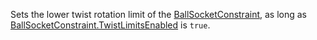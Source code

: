 Sets the lower twist rotation limit of the [BallSocketConstraint](https://create.roblox.com/docs/reference/engine/classes/BallSocketConstraint), as long
as [BallSocketConstraint.TwistLimitsEnabled](https://create.roblox.com/docs/reference/engine/classes/BallSocketConstraint#TwistLimitsEnabled) is `true`.